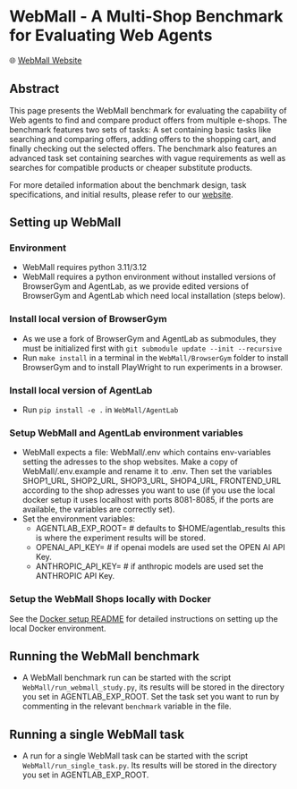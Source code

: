 # WebMall - A Multi-Shop Benchmark for Evaluating Web Agents

🌐 [WebMall Website](https://wbsg-uni-mannheim.github.io/WebMall/)

## Abstract

This page presents the WebMall benchmark for evaluating the capability of Web agents to find and compare product offers from multiple e-shops. The benchmark features two sets of tasks: A set containing basic tasks like searching and comparing offers, adding offers to the shopping cart, and finally checking out the selected offers. The benchmark also features an advanced task set containing searches with vague requirements as well as searches for compatible products or cheaper substitute products.

For more detailed information about the benchmark design, task specifications, and initial results, please refer to our [website](https://wbsg-uni-mannheim.github.io/WebMall/).

## Setting up WebMall

### Environment

-   WebMall requires python 3.11/3.12
-   WebMall requires a python environment without installed versions of BrowserGym and AgentLab, as we provide edited versions of BrowserGym and AgentLab which need local installation (steps below).

### Install local version of BrowserGym

-   As we use a fork of BrowserGym and AgentLab as submodules, they must be initialized first with `git submodule update --init --recursive`
-   Run `make install` in a terminal in the `WebMall/BrowserGym` folder to install BrowserGym and to install PlayWright to run experiments in a browser.

### Install local version of AgentLab

-   Run `pip install -e .` in `WebMall/AgentLab`

### Setup WebMall and AgentLab environment variables

-   WebMall expects a file: WebMall/.env which contains env-variables setting the adresses to the shop websites. Make a copy of WebMall/.env.example and rename it to .env. Then set the variables SHOP1_URL, SHOP2_URL, SHOP3_URL, SHOP4_URL, FRONTEND_URL according to the shop adresses you want to use (if you use the local docker setup it uses localhost with ports 8081-8085, if the ports are available, the variables are correctly set).
-   Set the environment variables:
    -   AGENTLAB_EXP_ROOT=<root directory of experiment results> # defaults to $HOME/agentlab_results this is where the experiment results will be stored.
    -   OPENAI_API_KEY=<your openai api key> # if openai models are used set the OPEN AI API Key.
    -   ANTHROPIC_API_KEY=<your anthropic api key> # if anthropic models are used set the ANTHROPIC API Key.

### Setup the WebMall Shops locally with Docker

See the [Docker setup README](docker_all/README.md) for detailed instructions on setting up the local Docker environment.

## Running the WebMall benchmark

-   A WebMall benchmark run can be started with the script `WebMall/run_webmall_study.py`,
    its results will be stored in the directory you set in AGENTLAB_EXP_ROOT. Set the task set you want to run by commenting in the relevant `benchmark` variable in the file.

## Running a single WebMall task

-   A run for a single WebMall task can be started with the script `WebMall/run_single_task.py`. Its results will be stored in the directory you set in AGENTLAB_EXP_ROOT.
